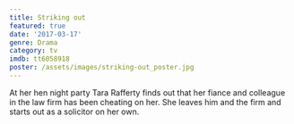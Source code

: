 ```yaml
---
title: Striking out
featured: true
date: '2017-03-17'
genre: Drama
category: tv
imdb: tt6058918
poster: /assets/images/striking-out_poster.jpg
---
```

At her hen night party Tara Rafferty finds out that her fiance and colleague in the law firm has been cheating on her. She leaves him and the firm and starts out as a solicitor on her own.
